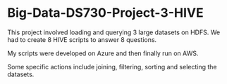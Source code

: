 # Big-Data-DS730-Project-3-HIVE

This project involved loading and querying 3 large datasets on HDFS. We had to create 8 HIVE scripts to answer 8 questions. 

My scripts were developed on Azure and then finally run on AWS.

Some specific actions include joining, filtering, sorting and selecting the datasets.
